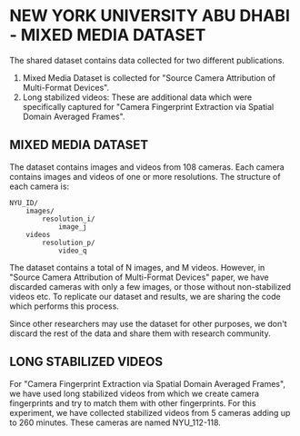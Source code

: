 # NEW YORK UNIVERSITY ABU DHABI - MIXED MEDIA DATASET

The shared dataset contains data collected for two different publications. 

1. Mixed Media Dataset is collected for "Source Camera Attribution of Multi-Format Devices".
2. Long stabilized videos: These are additional data which were specifically captured for 
"Camera Fingerprint Extraction via Spatial Domain Averaged Frames".

## MIXED MEDIA DATASET
The dataset contains images and videos from 108 cameras. Each camera contains images and videos of one or more resolutions.
The structure of each camera is:

    NYU_ID/
        images/
            resolution_i/
                image_j
        videos
            resolution_p/
                video_q

The dataset contains a total of N images, and M videos. However, in "Source Camera Attribution of Multi-Format Devices" paper, 
we have discarded cameras with only a few images, or those without non-stabilized videos etc.
To replicate our dataset and results, we are sharing the code which performs this process.

Since other researchers may use the dataset for other purposes, we don't discard the rest of the data and share them with research community.

## LONG STABILIZED VIDEOS
For "Camera Fingerprint Extraction via Spatial Domain Averaged Frames", we have used long stabilized videos from which we create 
camera fingerprints and try to match them with other fingerprints. 
For this experiment, we have collected stabilized videos from 5 cameras adding up to 260 minutes. 
These cameras are named NYU_112-118.

